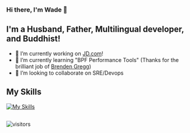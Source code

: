 ### Hi there, I'm Wade :wave:

## I'm a Husband, Father, Multilingual developer, and Buddhist!
- 🔭 I’m currently working on [JD.com](https://www.jd.com)!
- 🌱 I’m currently learning "BPF Performance Tools" (Thanks for the brilliant job of [Brenden Gregg](https://github.com/brendangregg))
- 👯 I’m looking to collaborate on SRE/Devops

## My Skills

[![My Skills](https://skillicons.dev/icons?i=ruby,emacs,elixir,go,gitlab,git,docker,c,linux,mysql,postgres,gcp,ansible,bash,rails,kubernetes,typescript)](https://skillicons.dev)

##
![visitors](https://visitor-badge.glitch.me/badge?page_id=xingxing.xingxing&left_color=green&right_color=red)

